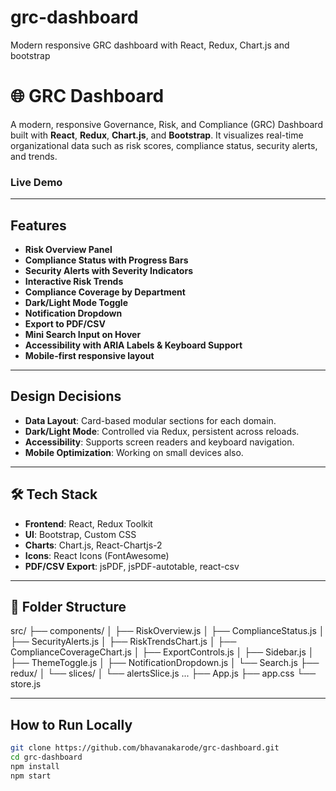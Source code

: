 # grc-dashboard
Modern responsive GRC dashboard with React, Redux, Chart.js and bootstrap

# 🌐 GRC Dashboard

A modern, responsive Governance, Risk, and Compliance (GRC) Dashboard built with **React**, **Redux**, **Chart.js**, and **Bootstrap**. It visualizes real-time organizational data such as risk scores, compliance status, security alerts, and trends.

### Live Demo

---

##  Features

-  **Risk Overview Panel**
-  **Compliance Status with Progress Bars**
-  **Security Alerts with Severity Indicators**
-  **Interactive Risk Trends**
-  **Compliance Coverage by Department**
-  **Dark/Light Mode Toggle**
-  **Notification Dropdown**
-  **Export to PDF/CSV**
-  **Mini Search Input on Hover**
-  **Accessibility with ARIA Labels & Keyboard Support**
-  **Mobile-first responsive layout**

---

##  Design Decisions

- **Data Layout**: Card-based modular sections for each domain.
- **Dark/Light Mode**: Controlled via Redux, persistent across reloads.
- **Accessibility**: Supports screen readers and keyboard navigation.
- **Mobile Optimization**: Working  on small devices also.

---

## 🛠️ Tech Stack

- **Frontend**: React, Redux Toolkit
- **UI**: Bootstrap, Custom CSS
- **Charts**: Chart.js, React-Chartjs-2
- **Icons**: React Icons (FontAwesome)
- **PDF/CSV Export**: jsPDF, jsPDF-autotable, react-csv

---

## 📂 Folder Structure

src/
├── components/
│ ├── RiskOverview.js
│ ├── ComplianceStatus.js
│ ├── SecurityAlerts.js
│ ├── RiskTrendsChart.js
│ ├── ComplianceCoverageChart.js
│ ├── ExportControls.js
│ ├── Sidebar.js
│ ├── ThemeToggle.js
│ ├── NotificationDropdown.js
│ └── Search.js
├── redux/
│ └── slices/
│ └── alertsSlice.js ...
├── App.js
├── app.css
└── store.js


---

##  How to Run Locally

```bash
git clone https://github.com/bhavanakarode/grc-dashboard.git
cd grc-dashboard
npm install
npm start





